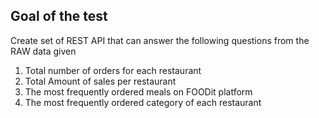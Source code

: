 ## Goal of the test
Create set of REST API that can answer the following questions from the RAW data given
  1.	Total number of orders for each restaurant
  2.	Total Amount of sales per restaurant
  3.	The most frequently ordered meals on FOODit platform
  4.	The most frequently ordered category of each restaurant
